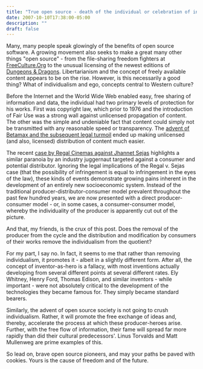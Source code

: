```yaml
---
title: "True open source - death of the individual or celebration of individualism?"
date: 2007-10-10T17:38:00-05:00
description: ""
draft: false
---
```

Many, many people speak glowingly of the benefits of open source
software. A growing movement also seeks to make a great many other
things "open source" - from the file-sharing freedom fighters at
[FreeCulture.Org](http://www.freeculture.org/) to the unusual licensing
of the newest editions of [Dungeons &
Dragons](http://www.wizards.com/dnd). Libertarianism and the concept of
freely available content appears to be on the rise. However, is this
necessarily a good thing? What of individualism and ego, concepts
central to Western culture?

Before the Internet and the World Wide Web enabled easy, free sharing of
information and data, the individual had two primary levels of
protection for his works. First was copyright law, which prior to 1976
and the introduction of Fair Use was a strong wall against unlicensed
propagation of content. The other was the simple and undeniable fact
that content could simply not be transmitted with any reasonable speed
or transparency. The [advent of Betamax and the subsequent legal
turmoil](http://www.gseis.ucla.edu/~howard/Papers/copyright99.html)
ended up making unlicensed (and also, licensed) distribution of content
much easier.

The recent [case by Regal Cinemas against Jhannet
Sejas](http://www.washingtonpost.com/wp-dyn/content/article/2007/08/01/AR2007080102398.html)
highlights a similar paranoia by an industry juggernaut targeted against
a consumer and potential distributor. Ignoring the legal implications of
the Regal v. Sejas case (that the possibility of infringement is equal
to infringement in the eyes of the law), these kinds of events
demonstrate growing pains inherent in the development of an entirely new
socioeconomic system. Instead of the traditional
producer-distributor-consumer model prevalent throughout the past few
hundred years, we are now presented with a direct producer-consumer
model - or, in some cases, a consumer-consumer model, whereby the
individuality of the producer is apparently cut out of the picture.

And that, my friends, is the crux of this post. Does the removal of the
producer from the cycle and the distribution and modification by
consumers of their works remove the individualism from the quotient?

For my part, I say no. In fact, it seems to me that rather than removing
individualism, it promotes it - albeit in a slightly different form.
After all, the concept of inventor-as-hero is a fallacy, with most
inventions actually developing from several different points at several
different rates. Ely Whitney, Henry Ford, Thomas Edison, and similar
inventors - while important - were not absolutely critical to the
development of the technologies they became famous for. They simply
became standard bearers.

Similarly, the advent of open source society is not going to crush
individualism. Rather, it will promote the free exchange of ideas and,
thereby, accelerate the process at which these producer-heroes arise.
Further, with the free flow of information, their fame will spread far
more rapidly than did their cultural predecessors'. Linus Torvalds and
Matt Mullenweg are prime examples of this.

So lead on, brave open source pioneers, and may your paths be paved with
cookies. Yours is the cause of freedom and of the future.